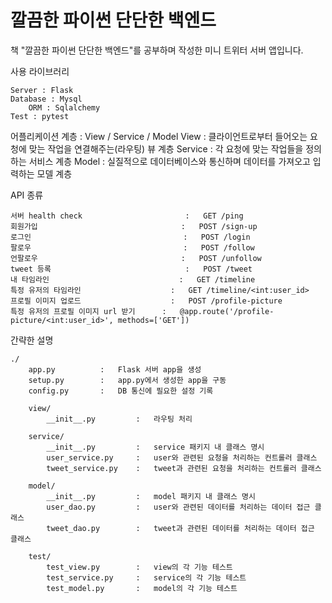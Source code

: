 # 깔끔한 파이썬 단단한 백엔드

책 "깔끔한 파이썬 단단한 백엔드"를 공부하며 작성한 미니 트위터 서버 앱입니다.

사용 라이브러리

    Server : Flask
    Database : Mysql
        ORM : Sqlalchemy
    Test : pytest

어플리케이션 계층 : View / Service / Model
    View        :   클라이언트로부터 들어오는 요청에 맞는 작업을 연결해주는(라우팅) 뷰 계층
    Service     :   각 요청에 맞는 작업들을 정의하는 서비스 계층
    Model       :   실질적으로 데이터베이스와 통신하며 데이터를 가져오고 입력하는 모델 계층

API 종류

    서버 health check                       :   GET /ping
    회원가입                                :   POST /sign-up
    로그인                                  :   POST /login
    팔로우                                  :   POST /follow
    언팔로우                                :   POST /unfollow
    tweet 등록                              :   POST /tweet
    내 타임라인                             :   GET /timeline
    특정 유저의 타임라인                    :   GET /timeline/<int:user_id>
    프로필 이미지 업로드                    :   POST /profile-picture
    특정 유저의 프로필 이미지 url 받기      :   @app.route('/profile-picture/<int:user_id>', methods=['GET'])

간략한 설명

    ./
        app.py          :   Flask 서버 app을 생성
        setup.py        :   app.py에서 생성한 app을 구동
        config.py       :   DB 통신에 필요한 설정 기록

        view/
            __init__.py         :   라우팅 처리
        
        service/
            __init__.py         :   service 패키지 내 클래스 명시
            user_service.py     :   user와 관련된 요청을 처리하는 컨트롤러 클래스
            tweet_service.py    :   tweet과 관련된 요청을 처리하는 컨트롤러 클래스

        model/
            __init__.py         :   model 패키지 내 클래스 명시
            user_dao.py         :   user와 관련된 데이터를 처리하는 데이터 접근 클래스
            tweet_dao.py        :   tweet과 관련된 데이터를 처리하는 데이터 접근 클래스

        test/
            test_view.py        :   view의 각 기능 테스트
            test_service.py     :   service의 각 기능 테스트
            test_model.py       :   model의 각 기능 테스트